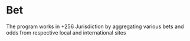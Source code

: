 # Bet
The program works in +256 Jurisdiction by aggregating various bets and odds from respective local and international sites
